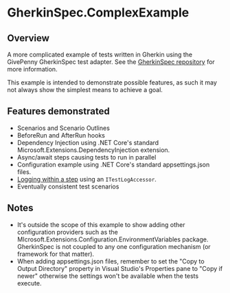 # GherkinSpec.ComplexExample

## Overview

A more complicated example of tests written in Gherkin using the GivePenny GherkinSpec test adapter.  See the [GherkinSpec repository](https://github.com/GivePenny/GherkinSpec) for more information.

This example is intended to demonstrate possible features, as such it may not always show the simplest means to achieve a goal.

## Features demonstrated

* Scenarios and Scenario Outlines
* BeforeRun and AfterRun hooks
* Dependency Injection using .NET Core's standard Microsoft.Extensions.DependencyInjection extension.
* Async/await steps causing tests to run in parallel
* Configuration example using .NET Core's standard appsettings.json files.
* [Logging within a step](https://github.com/GivePenny/GherkinSpec/docs/Logging.md) using an `ITestLogAccessor`.
* Eventually consistent test scenarios

## Notes

* It's outside the scope of this example to show adding other configuration providers such as the MIcrosoft.Extensions.Configuration.EnvironmentVariables package.  GherkinSpec is not coupled to any one configuration mechanism (or framework for that matter).
* When adding appsettings.json files, remember to set the "Copy to Output Directory" property in Visual Studio's Properties pane to "Copy if newer" otherwise the settings won't be available when the tests execute.